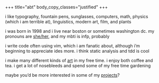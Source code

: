 +++
title="abt"
body_copy_classes="justified"
+++

i like typography, fountain pens, sunglasses, computers, math, physics (which i
am terrible at), linguistics, modern art, film, and plants

i was born in 1998 and i live near boston or sometimes washington dc. my
pronouns are [she/her][she], and my mbti is infp, probably

i write code often using vim, which i am fanatic about, although i’m beginning
to appreciate ides more. i think static analysis and tdd is cool

i make many different kinds of [art](/art) in my free time. i enjoy both coffee
and tea.  i get a lot of nosebleeds and spend some of my free time gardening

maybe you’d be more interested in some of my [projects](/projects)?

[she]: http://my.pronoun.is/she/her
